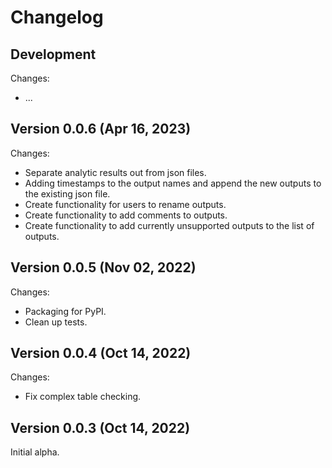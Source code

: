 # Changelog

## Development

Changes:
*    ...

## Version 0.0.6 (Apr 16, 2023)

Changes:
*    Separate analytic results out from json files.
*    Adding timestamps to the output names and append the new outputs to the existing json file.
*    Create functionality for users to rename outputs.
*    Create functionality to add comments to outputs.
*    Create functionality to add currently unsupported outputs to the list of outputs.

## Version 0.0.5 (Nov 02, 2022)

Changes:
*    Packaging for PyPI.
*    Clean up tests.

## Version 0.0.4 (Oct 14, 2022)

Changes:
*    Fix complex table checking.

## Version 0.0.3 (Oct 14, 2022)

Initial alpha.

